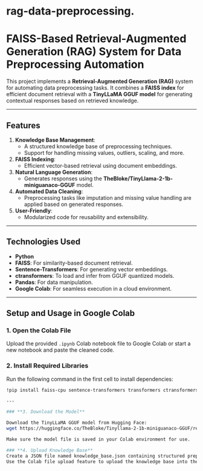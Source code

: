 # rag-data-preprocessing.
# FAISS-Based Retrieval-Augmented Generation (RAG) System for Data Preprocessing Automation

This project implements a **Retrieval-Augmented Generation (RAG)** system for automating data preprocessing tasks. It combines a **FAISS index** for efficient document retrieval with a **TinyLLaMA GGUF model** for generating contextual responses based on retrieved knowledge.

---

## **Features**
1. **Knowledge Base Management**:
   - A structured knowledge base of preprocessing techniques.
   - Support for handling missing values, outliers, scaling, and more.
2. **FAISS Indexing**:
   - Efficient vector-based retrieval using document embeddings.
3. **Natural Language Generation**:
   - Generates responses using the **TheBloke/TinyLlama-2-1b-miniguanaco-GGUF** model.
4. **Automated Data Cleaning**:
   - Preprocessing tasks like imputation and missing value handling are applied based on generated responses.
5. **User-Friendly**:
   - Modularized code for reusability and extensibility.

---

## **Technologies Used**
- **Python**
- **FAISS**: For similarity-based document retrieval.
- **Sentence-Transformers**: For generating vector embeddings.
- **ctransformers**: To load and infer from GGUF quantized models.
- **Pandas**: For data manipulation.
- **Google Colab**: For seamless execution in a cloud environment.

---
## **Setup and Usage in Google Colab**

### **1. Open the Colab File**
Upload the provided `.ipynb` Colab notebook file to Google Colab or start a new notebook and paste the cleaned code.

### **2. Install Required Libraries**
Run the following command in the first cell to install dependencies:
```bash
!pip install faiss-cpu sentence-transformers transformers ctransformers

---

### **3. Download the Model**

Download the TinyLLaMA GGUF model from Hugging Face:
wget https://huggingface.co/TheBloke/Tinyllama-2-1b-miniguanaco-GGUF/resolve/main/tinyllama-2-1b-miniguanaco.Q4_K_M.gguf -O tinyllama-gguf-model.gguf

Make sure the model file is saved in your Colab environment for use.

### **4. Upload Knowledge Base**
Create a JSON file named knowledge_base.json containing structured preprocessing techniques.
Use the Colab file upload feature to upload the knowledge base into the environment.






